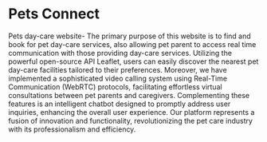 # Pets Connect
Pets day-care website- The primary purpose of this website is to find and book for pet day-care services, also
allowing pet parent to access real time communication with those providing day-care services. Utilizing the powerful
open-source API Leaflet, users can easily discover the nearest pet day-care facilities tailored to their preferences.
Moreover, we have implemented a sophisticated video calling system using Real-Time Communication (WebRTC)
protocols, facilitating effortless virtual consultations between pet parents and caregivers. Complementing these
features is an intelligent chatbot designed to promptly address user inquiries, enhancing the overall user
experience. Our platform represents a fusion of innovation and functionality, revolutionizing the pet care industry
with its professionalism and efficiency.
